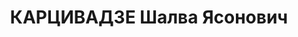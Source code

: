 ---
title: КАРЦИВАДЗЕ Шалва Ясонович
description: "Род. в 1908, г. Сенаки, Грузия, грузин. Род занятий: до ареста заведующий\
  \ агропроизводственным отделом Самтреста. \n  Осужден Тройкой при НКВД ГССР 10.11.1937.\
  \ Мера наказания: расстрел с конфискацией личного имущества. Дата расстрела: 12.11.1937"
---